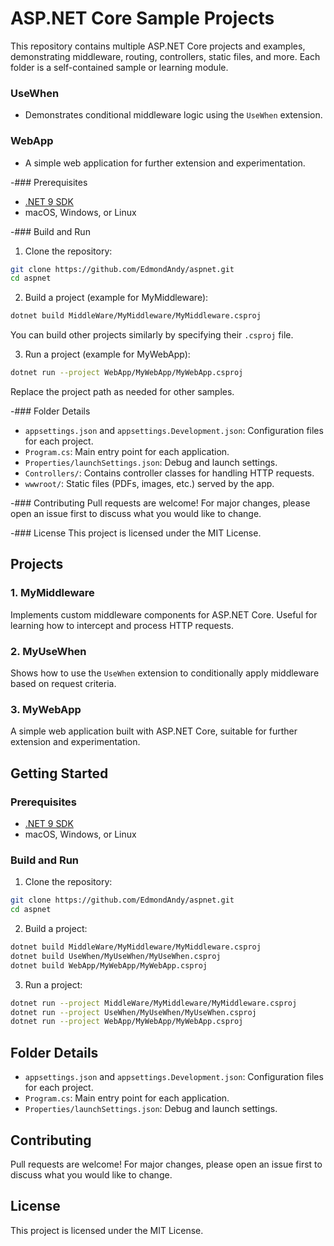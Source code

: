 # ASP.NET Core Sample Projects

This repository contains multiple ASP.NET Core projects and examples, demonstrating middleware, routing, controllers, static files, and more. Each folder is a self-contained sample or learning module.

### UseWhen

- Demonstrates conditional middleware logic using the `UseWhen` extension.

### WebApp

- A simple web application for further extension and experimentation.


-### Prerequisites
- [.NET 9 SDK](https://dotnet.microsoft.com/download/dotnet/9.0)
- macOS, Windows, or Linux

-### Build and Run

1. Clone the repository:

  ```sh
  git clone https://github.com/EdmondAndy/aspnet.git
  cd aspnet
  ```


2. Build a project (example for MyMiddleware):

  ```sh
  dotnet build MiddleWare/MyMiddleware/MyMiddleware.csproj
  ```

  You can build other projects similarly by specifying their `.csproj` file.


3. Run a project (example for MyWebApp):

  ```sh
  dotnet run --project WebApp/MyWebApp/MyWebApp.csproj
  ```

  Replace the project path as needed for other samples.


-### Folder Details
- `appsettings.json` and `appsettings.Development.json`: Configuration files for each project.
- `Program.cs`: Main entry point for each application.
- `Properties/launchSettings.json`: Debug and launch settings.
- `Controllers/`: Contains controller classes for handling HTTP requests.
- `wwwroot/`: Static files (PDFs, images, etc.) served by the app.


-### Contributing
Pull requests are welcome! For major changes, please open an issue first to discuss what you would like to change.

-### License
This project is licensed under the MIT License.

## Projects


### 1. MyMiddleware

Implements custom middleware components for ASP.NET Core. Useful for learning how to intercept and process HTTP requests.

### 2. MyUseWhen

Shows how to use the `UseWhen` extension to conditionally apply middleware based on request criteria.

### 3. MyWebApp

A simple web application built with ASP.NET Core, suitable for further extension and experimentation.

## Getting Started


### Prerequisites

- [.NET 9 SDK](https://dotnet.microsoft.com/download/dotnet/9.0)
- macOS, Windows, or Linux

### Build and Run


1. Clone the repository:

  ```sh
  git clone https://github.com/EdmondAndy/aspnet.git
  cd aspnet
  ```

2. Build a project:

  ```sh
  dotnet build MiddleWare/MyMiddleware/MyMiddleware.csproj
  dotnet build UseWhen/MyUseWhen/MyUseWhen.csproj
  dotnet build WebApp/MyWebApp/MyWebApp.csproj
  ```

3. Run a project:

  ```sh
  dotnet run --project MiddleWare/MyMiddleware/MyMiddleware.csproj
  dotnet run --project UseWhen/MyUseWhen/MyUseWhen.csproj
  dotnet run --project WebApp/MyWebApp/MyWebApp.csproj
  ```

## Folder Details


- `appsettings.json` and `appsettings.Development.json`: Configuration files for each project.
- `Program.cs`: Main entry point for each application.
- `Properties/launchSettings.json`: Debug and launch settings.

## Contributing

Pull requests are welcome! For major changes, please open an issue first to discuss what you would like to change.

## License

This project is licensed under the MIT License.
